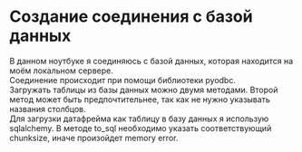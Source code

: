# Создание соединения с базой данных
В данном ноутбуке я соединяюсь с базой данных, которая находится на моём локальном сервере.  
Соединение происходит при помощи библиотеки pyodbc.  
Загружать таблицы из базы данных можно двумя методами. Второй метод может быть предпочтительнее, так как не нужно указывать названия столбцов.  
Для загрузки датафрейма как таблицу в базу данных я использую sqlalchemy. В методе to_sql необходимо указать соответствующий chunksize, иначе произойдет memory error.
